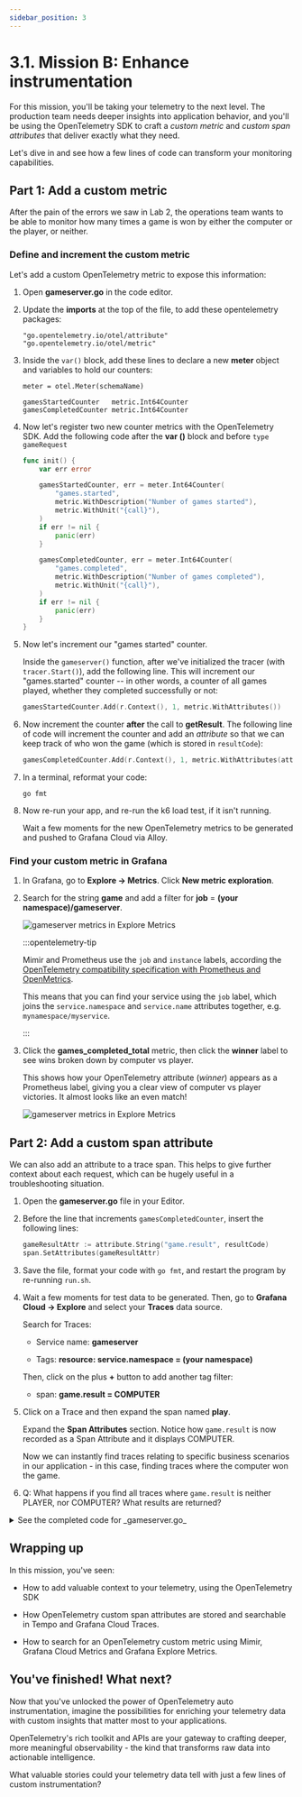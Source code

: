 ```yaml
---
sidebar_position: 3
---
```


# 3.1. Mission B: Enhance instrumentation

For this mission, you'll be taking your telemetry to the next level. The production team needs deeper insights into application behavior, and you'll be using the OpenTelemetry SDK to craft a _custom metric_ and _custom span attributes_ that deliver exactly what they need. 

Let's dive in and see how a few lines of code can transform your monitoring capabilities.

## Part 1: Add a custom metric

After the pain of the errors we saw in Lab 2, the operations team wants to be able to monitor how many times a game is won by either the computer or the player, or neither.

### Define and increment the custom metric
Let's add a custom OpenTelemetry metric to expose this information:

1.  Open **gameserver.go** in the code editor.

1.  Update the **imports** at the top of the file, to add these opentelemetry packages:

    ```
    "go.opentelemetry.io/otel/attribute"
    "go.opentelemetry.io/otel/metric"
    ```

1.  Inside the `var()` block, add these lines to declare a new **meter** object and variables to hold our counters:

    ```
    meter = otel.Meter(schemaName)

    gamesStartedCounter   metric.Int64Counter
    gamesCompletedCounter metric.Int64Counter
    ```

1.  Now let's register two new counter metrics with the OpenTelemetry SDK. Add the following code after the **var ()** block and before `type gameRequest`

    ```go
    func init() {
        var err error

        gamesStartedCounter, err = meter.Int64Counter(
            "games.started",
            metric.WithDescription("Number of games started"),
            metric.WithUnit("{call}"),
        )
        if err != nil {
            panic(err)
        }

        gamesCompletedCounter, err = meter.Int64Counter(
            "games.completed",
            metric.WithDescription("Number of games completed"),
            metric.WithUnit("{call}"),
        )
        if err != nil {
            panic(err)
        }
    }
    ```

1.  Now let's increment our "games started" counter. 

    Inside the `gameserver()` function, after we've initialized the tracer (with `tracer.Start()`), add the following line. This will increment our "games.started" counter -- in other words, a counter of all games played, whether they completed successfully or not:

    ```go
    gamesStartedCounter.Add(r.Context(), 1, metric.WithAttributes())
    ```

1.  Now increment the counter **after** the call to **getResult**. The following line of code will increment the counter and add an _attribute_ so that we can keep track of who won the game (which is stored in `resultCode`):

    ```go
    gamesCompletedCounter.Add(r.Context(), 1, metric.WithAttributes(attribute.String("winner", resultCode)))
    ```

1.  In a terminal, reformat your code:

    ```
    go fmt
    ```

1.  Now re-run your app, and re-run the k6 load test, if it isn't running.

    Wait a few moments for the new OpenTelemetry metrics to be generated and pushed to Grafana Cloud via Alloy.

### Find your custom metric in Grafana

1.  In Grafana, go to **Explore -> Metrics**. Click **New metric exploration**.

1.  Search for the string **game** and add a filter for **job** = **(your namespace)/gameserver**.

    ![gameserver metrics in Explore Metrics](/img/exploremetrics_games.png)

    :::opentelemetry-tip

    Mimir and Prometheus use the `job` and `instance` labels, according the [OpenTelemetry compatibility specification with Prometheus and OpenMetrics][1].

    This means that you can find your service using the `job` label, which joins the `service.namespace` and `service.name` attributes together, e.g. `mynamespace/myservice`.

    :::

1.  Click the **games_completed_total** metric, then click the **winner** label to see wins broken down by computer vs player.

    This shows how your OpenTelemetry attribute (_winner_) appears as a Prometheus label, giving you a clear view of computer vs player victories. It almost looks like an even match!

    ![gameserver metrics in Explore Metrics](/img/exploremetrics_games_winners.png)



## Part 2: Add a custom span attribute

We can also add an attribute to a trace span. This helps to give further context about each request, which can be hugely useful in a troubleshooting situation.

1.  Open the **gameserver.go** file in your Editor.

1.  Before the line that increments `gamesCompletedCounter`, insert the following lines:

    ```go
    gameResultAttr := attribute.String("game.result", resultCode)
    span.SetAttributes(gameResultAttr)
    ```

1.  Save the file, format your code with `go fmt`, and restart the program by re-running `run.sh`.

1.  Wait a few moments for test data to be generated. Then, go to **Grafana Cloud -> Explore** and select your **Traces** data source.

    Search for Traces:

    - Service name: **gameserver** 

    - Tags: **resource: service.namespace = (your namespace)**

    Then, click on the plus **+** button to add another tag filter:

    - span: **game.result = COMPUTER**

1.  Click on a Trace and then expand the span named **play**.

    Expand the **Span Attributes** section. Notice how `game.result` is now recorded as a Span Attribute and it displays COMPUTER. 

    Now we can instantly find traces relating to specific business scenarios in our application - in this case, finding traces where the computer won the game.

1.  Q: What happens if you find all traces where `game.result` is neither PLAYER, nor COMPUTER? What results are returned?


<details>
    <summary>See the completed code for _gameserver.go_</summary>

    If you haven't managed to complete this exercise, but you'd like to "skip to the end", then you can replace your contents of **gameserver.go** with this source file, which includes the metrics and traces instrumentation code:

```go
// gameserver.go - completed source file
package main

import (
	"context"
	"encoding/json"
	"errors"
	"fmt"
	"io"
	"log/slog"
	"net/http"
	"net/url"
	"strconv"
	"strings"

	"go.opentelemetry.io/contrib/bridges/otelslog"
	"go.opentelemetry.io/contrib/instrumentation/net/http/otelhttp"
	"go.opentelemetry.io/otel"
	"go.opentelemetry.io/otel/codes"

	"go.opentelemetry.io/otel/attribute"
	"go.opentelemetry.io/otel/metric"
)

var (
	tracer = otel.Tracer(schemaName)
	logger = otelslog.NewLogger(schemaName)
	meter  = otel.Meter(schemaName)

	gamesStartedCounter   metric.Int64Counter
	gamesCompletedCounter metric.Int64Counter
)

func init() {
	var err error

	gamesStartedCounter, err = meter.Int64Counter(
		"games.started",
		metric.WithDescription("Number of games started"),
		metric.WithUnit("{call}"),
	)
	if err != nil {
		panic(err)
	}

	gamesCompletedCounter, err = meter.Int64Counter(
		"games.completed",
		metric.WithDescription("Number of games completed"),
		metric.WithUnit("{call}"),
	)
	if err != nil {
		panic(err)
	}
}

type gameRequest struct {
	Name string `json:"name"`
}

type gameResponse struct {
	PlayerName   string `json:"playerName"`
	PlayerRoll   int    `json:"playerRoll"`
	ComputerRoll int    `json:"computerRoll"`
	Result       string `json:"result"`
}

func gameserver(w http.ResponseWriter, r *http.Request) {
	ctx, span := tracer.Start(r.Context(), "play") // Begin a new child span called 'play'
	gamesStartedCounter.Add(r.Context(), 1, metric.WithAttributes())
	defer span.End()

	var req gameRequest
	if err := json.NewDecoder(r.Body).Decode(&req); err != nil {
		logger.ErrorContext(ctx, "ERROR: Invalid request body: %v\n", err)
		http.Error(w, "Invalid request body", http.StatusBadRequest)
		return
	}

	msg := fmt.Sprintf("Player %s is playing", req.Name)
	logger.InfoContext(ctx, msg, slog.String("player.name", req.Name))

	playerRoll, err := rollDice(ctx, req.Name)
	if err != nil {
		logger.ErrorContext(ctx, "ERROR: Error while rolling dice: %v\n", err)
		span.SetStatus(codes.Error, "Rolling player dice failed")
		span.RecordError(err)
		http.Error(w, "Error rolling dice", http.StatusInternalServerError)
		return
	}

	computerRoll, err := rollDice(ctx, "Computer")
	if err != nil {
		logger.ErrorContext(ctx, "ERROR: Error while rolling dice: %v\n", err)
		span.SetStatus(codes.Error, "Rolling computer dice failed")
		span.RecordError(err)
		http.Error(w, "Error rolling dice", http.StatusInternalServerError)
		return
	}

	resultCode, resultString, err := getResult(playerRoll, computerRoll)
	gameResultAttr := attribute.String("game.result", resultCode)
	span.SetAttributes(gameResultAttr)
	gamesCompletedCounter.Add(r.Context(), 1, metric.WithAttributes(attribute.String("winner", resultCode)))
	msg2 := fmt.Sprintf("Game result was %s", resultCode)
	logger.InfoContext(ctx, msg2)

	if err != nil {
		logger.ErrorContext(ctx, "ERROR: Error while calculating result")
		span.SetStatus(codes.Error, "getResult failed")
		span.RecordError(err)
		http.Error(w, "Error while calculating result", http.StatusInternalServerError)
		return
	}

	resp := gameResponse{
		PlayerName:   req.Name,
		PlayerRoll:   playerRoll,
		ComputerRoll: computerRoll,
		Result:       resultString,
	}

	w.Header().Set("Content-Type", "application/json")
	json.NewEncoder(w).Encode(resp)
}

func rollDice(ctx context.Context, name string) (int, error) {
	baseURL := "http://localhost:8080/rolldice"
	params := url.Values{}
	params.Add("player", name)

	url := fmt.Sprintf("%s?%s", baseURL, params.Encode())

	// Create a new client and wrap it with a span, injecting the span context into the outbound headers
	client := http.Client{Transport: otelhttp.NewTransport(http.DefaultTransport)}
	req, _ := http.NewRequestWithContext(ctx, "GET", url, nil)

	resp, err := client.Do(req)
	if err != nil {
		return 0, err
	}
	defer resp.Body.Close()

	body, err := io.ReadAll(resp.Body)
	if err != nil {
		return 0, err
	}

	roll, err := strconv.Atoi(strings.TrimSpace(string(body)))
	if err != nil || roll < 1 || roll > 6 {
		return 0, fmt.Errorf("invalid dice roll: %s", body)
	}

	return roll, nil
}

func getResult(playerRoll, computerRoll int) (string, string, error) {
	switch {
	case playerRoll > computerRoll:
		return "PLAYER", "You win!", nil
	case playerRoll < computerRoll:
		return "COMPUTER", "Computer wins!", nil
	default:
		return "", "", errors.New("No winner - unexpected tie between players!!")
	}
}
```
</details>


## Wrapping up

In this mission, you've seen:

- How to add valuable context to your telemetry, using the OpenTelemetry SDK

- How OpenTelemetry custom span attributes are stored and searchable in Tempo and Grafana Cloud Traces.

- How to search for an OpenTelemetry custom metric using Mimir, Grafana Cloud Metrics and Grafana Explore Metrics.

## You've finished! What next?

Now that you've unlocked the power of OpenTelemetry auto instrumentation, imagine the possibilities for enriching your telemetry data with custom insights that matter most to your applications. 

OpenTelemetry's rich toolkit and APIs are your gateway to crafting deeper, more meaningful observability - the kind that transforms raw data into actionable intelligence. 

What valuable stories could your telemetry data tell with just a few lines of custom instrumentation?



[1]: https://opentelemetry.io/docs/reference/specification/compatibility/prometheus_and_openmetrics/#resource-attributes-1
